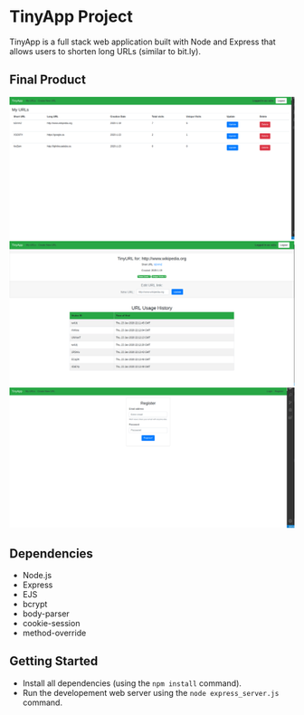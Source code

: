 # TinyApp Project

TinyApp is a full stack web application built with Node and Express that allows users to shorten long URLs (similar to bit.ly).

## Final Product

!['Show all URLs page'](https://github.com/jlangy/tinyapp/blob/master/docs/homePage.png)
!['Show a URL'](https://github.com/jlangy/tinyapp/blob/master/docs/showURL.png)
!['User registration'](https://github.com/jlangy/tinyapp/blob/master/docs/registration.png)

## Dependencies

- Node.js
- Express
- EJS
- bcrypt
- body-parser
- cookie-session
- method-override

## Getting Started

- Install all dependencies (using the `npm install` command).
- Run the developement web server using the `node express_server.js` command.